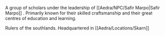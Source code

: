 
A group of scholars under the leadership of [[Aedra/NPC/Safir Marpo|Safir Marpo]]
. Primarily known for their skilled craftsmanship and their great centres of education and learning. 

Rulers of the southlands. Headquartered in [[Aedra/Locations/Skarn]]
